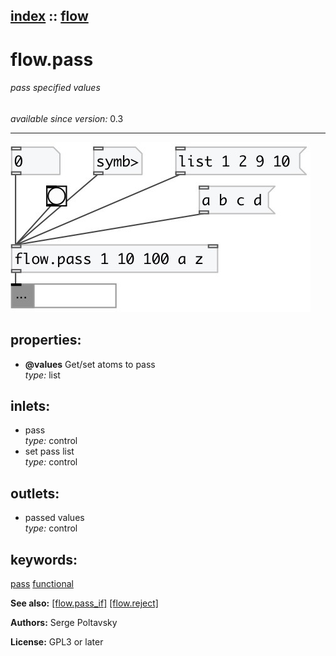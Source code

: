 [index](index.html) :: [flow](category_flow.html)
---

# flow.pass

###### pass specified values

*available since version:* 0.3

---




[![example](../examples/img/flow.pass.jpg)](../examples/pd/flow.pass.pd)







## properties:

* **@values** 
Get/set atoms to pass<br>
_type:_ list<br>



## inlets:

* pass<br>
_type:_ control
* set pass list<br>
_type:_ control



## outlets:

* passed values<br>
_type:_ control



## keywords:

[pass](keywords/pass.html)
[functional](keywords/functional.html)



**See also:**
[\[flow.pass_if\]](flow.pass_if.html)
[\[flow.reject\]](flow.reject.html)




**Authors:** Serge Poltavsky




**License:** GPL3 or later





